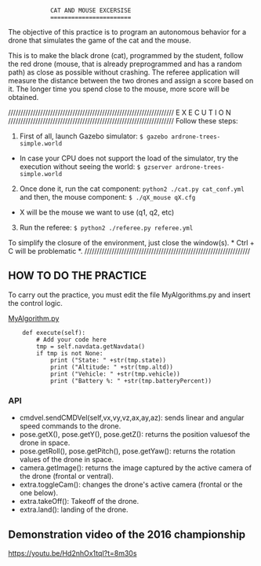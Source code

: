                 CAT AND MOUSE EXCERSISE
                =======================

The objective of this practice is to program an autonomous behavior
for a drone that simulates the game of the cat and the mouse.

This is to make the black drone (cat), programmed by the student,
follow the red drone (mouse, that is already preprogrammed and has a random path)
as close as possible without crashing. The referee application will measure
the distance between the two drones and assign a score based on it. The longer
time you spend close to the mouse, more score will be obtained.

///////////////////////////////////////////////////////////////////
 			        E X E C U T I O N 
///////////////////////////////////////////////////////////////////
Follow these steps:

1. First of all, launch Gazebo simulator:
`$ gazebo ardrone-trees-simple.world`
    
* In case your CPU does not support the load of the simulator, 
try the execution without seeing the world:
`$ gzserver ardrone-trees-simple.world`

2. Once done it, run the cat component:
`python2 ./cat.py cat_conf.yml`
and then, the mouse component:
`$ ./qX_mouse qX.cfg` 
* X will be the mouse we want to use (q1, q2, etc)

3. Run the referee: 
`$ python2 ./referee.py referee.yml`

To simplify the closure of the environment, just close the
window(s). * Ctrl + C will be problematic *.
///////////////////////////////////////////////////////////////////

## HOW TO DO THE PRACTICE
To carry out the practice, you must edit the file MyAlgorithms.py and
insert the control logic.

[MyAlgorithm.py](MyAlgorithm.py#L58)
```
    def execute(self):
        # Add your code here
        tmp = self.navdata.getNavdata()
        if tmp is not None:
            print ("State: " +str(tmp.state))
            print ("Altitude: " +str(tmp.altd))
            print ("Vehicle: " +str(tmp.vehicle))
            print ("Battery %: " +str(tmp.batteryPercent))
```

### API
* cmdvel.sendCMDVel(self,vx,vy,vz,ax,ay,az): sends linear and angular speed commands to the drone.
* pose.getX(), pose.getY(), pose.getZ(): returns the position values ​​of the drone in space.
* pose.getRoll(), pose.getPitch(), pose.getYaw(): returns the rotation values ​​of the drone in space.
* camera.getImage(): returns the image captured by the active camera of the drone (frontal or ventral).
* extra.toggleCam(): changes the drone's active camera (frontal or the one below).
* extra.takeOff(): Takeoff of the drone.
* extra.land(): landing of the drone.



## Demonstration video of the 2016 championship
https://youtu.be/Hd2nhOx1tqI?t=8m30s
